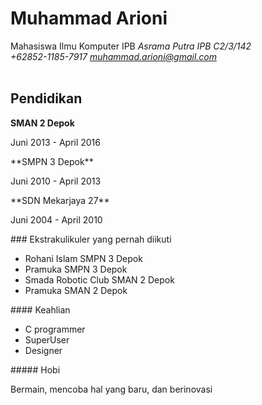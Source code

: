 # Muhammad Arioni
Mahasiswa Ilmu Komputer IPB *Asrama Putra IPB C2/3/142<br>+62852-1185-7917 muhammad.arioni@gmail.com*
	<br>
	<br>
## Pendidikan 
**SMAN 2 Depok**
<p>Juni 2013 - April 2016</p>
**SMPN 3 Depok**
<p>Juni 2010 - April 2013</p>
**SDN Mekarjaya 27**
<p>Juni 2004 - April 2010</p>
### Ekstrakulikuler yang pernah diikuti
<ul>
<li>Rohani Islam SMPN 3 Depok</li>
<li>Pramuka SMPN 3 Depok</li>
<li>Smada Robotic Club SMAN 2 Depok</li>
<li>Pramuka SMAN 2 Depok</li>
</ul>
#### Keahlian
<ul>
<li>C programmer</li>
<li>SuperUser</li>
<li>Designer</li>
</ul>
##### Hobi
<p>Bermain, mencoba hal yang baru, dan berinovasi</p>

